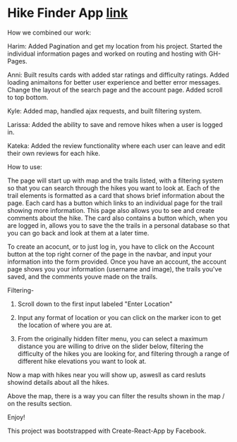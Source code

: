 # Hike Finder App [link](https://info340a-au18.github.io/hiking-project/#/)

How we combined our work:

Harim: Added Pagination and get my location from his project. Started the individual information pages and worked on routing and hosting with GH-Pages.

Anni: Built results cards with added star ratings and difficulty ratings. Added loading animaitons for better user experience and better error messages. Change the layout of the search page and the account page. Added scroll to top bottom. 

Kyle: Added map, handled ajax requests, and built filtering system.

Larissa: Added the ability to save and remove hikes when a user is logged in. 

Kateka: Added the review functionality where each user can leave and edit their own reviews for each hike.

How to use:

  The page will start up with map and the trails listed, with a filtering system so that you can search through the hikes you want to look at. Each of the trail elements is formatted as a card that shows brief information about the page. Each card has a button which links to an individual page for the trail showing more information. This page also allows you to see and create comments about the hike. The card also contains a button which, when you are logged in, allows you to save the the trails in a personal database so that you can go back and look at them at a later time. 
  
  To create an acocunt, or to just log in, you have to click on the Account button at the top right corner of the page in the navbar, and input your information into the form provided. Once you have an account, the account page shows you your information (username and image), the trails you've saved, and the comments youve made on the trails.

Filtering-

1. Scroll down to the first input labeled "Enter Location"

2. Input any format of location or you can click on the marker icon to get the location of where you are at.

3. From the originally hidden filter menu, you can select a maximum distance you are willing to drive on the slider below, filtering the difficulty of the hikes you are looking for, and filtering through a range of different hike elevations you want to look at.

Now a map with hikes near you will show up, aswesll as card resluts showind details about all the hikes.

Above the map, there is a way you can filter the results shown in the map / on the results section.


Enjoy!

This project was bootstrapped with Create-React-App by Facebook.
